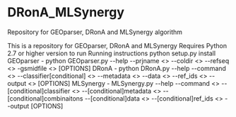 # DRonA_MLSynergy
Repository for GEOparser, DRonA and MLSynergy algorithm

This is a repository for GEOparser, DRonA and MLSynergy
Requires Python 2.7 or higher version to run
Running instructions
python setup.py install
GEOparser -
python GEOparser.py --help --prjname <> --coldir <> --refseq <> -gsmidfile <> [OPTIONS]
DRonA -
python DRonA.py --help --command <> --classifier[conditional] <> --metadata <> --data <> --ref_ids <> --output <> [OPTIONS]
MLSynergy -
MLSynergy.py --help --command <> --[conditional]classifier <> --[conditional]metadata <> --[conditional]combinaitons --[conditional]data <> --[conditional]ref_ids <> --output [OPTIONS]

